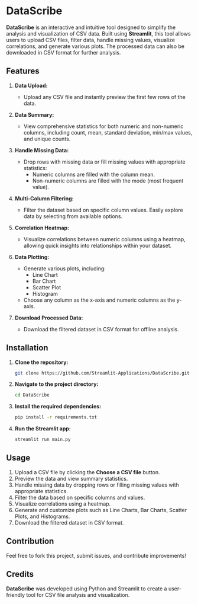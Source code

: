 # **DataScribe**

**DataScribe** is an interactive and intuitive tool designed to simplify the analysis and visualization of CSV data. Built using **Streamlit**, this tool allows users to upload CSV files, filter data, handle missing values, visualize correlations, and generate various plots. The processed data can also be downloaded in CSV format for further analysis.

## **Features**

1. **Data Upload:**
   - Upload any CSV file and instantly preview the first few rows of the data.
   
2. **Data Summary:**
   - View comprehensive statistics for both numeric and non-numeric columns, including count, mean, standard deviation, min/max values, and unique counts.

3. **Handle Missing Data:**
   - Drop rows with missing data or fill missing values with appropriate statistics:
     - Numeric columns are filled with the column mean.
     - Non-numeric columns are filled with the mode (most frequent value).

4. **Multi-Column Filtering:**
   - Filter the dataset based on specific column values. Easily explore data by selecting from available options.

5. **Correlation Heatmap:**
   - Visualize correlations between numeric columns using a heatmap, allowing quick insights into relationships within your dataset.

6. **Data Plotting:**
   - Generate various plots, including:
     - Line Chart
     - Bar Chart
     - Scatter Plot
     - Histogram
   - Choose any column as the x-axis and numeric columns as the y-axis.

7. **Download Processed Data:**
   - Download the filtered dataset in CSV format for offline analysis.

## **Installation**

1. **Clone the repository:**
   ```bash
   git clone https://github.com/Streamlit-Applications/DataScribe.git
   ```

2. **Navigate to the project directory:**
   ```bash
   cd DataScribe
   ```

3. **Install the required dependencies:**
   ```bash
   pip install -r requirements.txt
   ```

4. **Run the Streamlit app:**
   ```bash
   streamlit run main.py
   ```

## **Usage**

1. Upload a CSV file by clicking the **Choose a CSV file** button.
2. Preview the data and view summary statistics.
3. Handle missing data by dropping rows or filling missing values with appropriate statistics.
4. Filter the data based on specific columns and values.
5. Visualize correlations using a heatmap.
6. Generate and customize plots such as Line Charts, Bar Charts, Scatter Plots, and Histograms.
7. Download the filtered dataset in CSV format.

## **Contribution**

Feel free to fork this project, submit issues, and contribute improvements!

## **Credits**

**DataScribe** was developed using Python and Streamlit to create a user-friendly tool for CSV file analysis and visualization.
